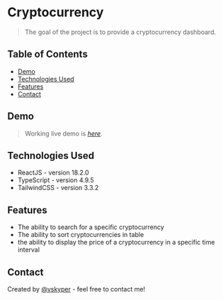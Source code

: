 # Cryptocurrency

> The goal of the project is to provide a cryptocurrency dashboard.

## Table of Contents

-   [Demo](#demo)
-   [Technologies Used](#technologies-used)
-   [Features](#features)
-   [Contact](#contact)

## Demo

> Working live demo is [_here_](https://vcryptocurrencyjs.netlify.app/).

## Technologies Used

-   ReactJS - version 18.2.0
-   TypeScript - version 4.9.5
-   TailwindCSS - version 3.3.2

## Features

-   The ability to search for a specific cryptocurrency
-   The ability to sort cryptocurrencies in table
-   the ability to display the price of a cryptocurrency in a specific time interval

## Contact

Created by [@vskyper](mailto:mateuszpiwowarski887@gmail.com) - feel free to contact me!
